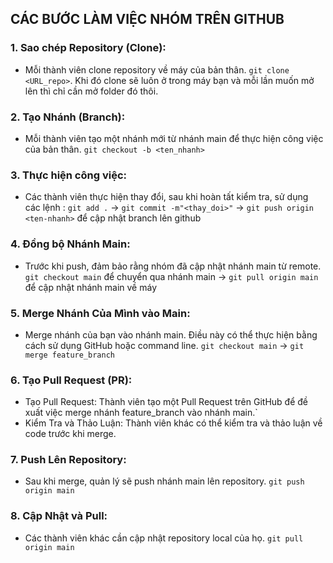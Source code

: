 ## CÁC BƯỚC LÀM VIỆC NHÓM TRÊN GITHUB

### 1. Sao chép Repository (Clone):

* Mỗi thành viên clone repository về máy của bản thân. `git clone <URL_repo>`. Khi đó clone sẽ luôn ở trong máy bạn và mỗi lần muốn mở lên thì chỉ cần mở folder đó thôi.
### 2. Tạo Nhánh (Branch):

* Mỗi thành viên tạo một nhánh mới từ nhánh main để thực hiện công việc của bản thân. `git checkout -b <ten_nhanh>`
### 3. Thực hiện công việc:

* Các thành viên thực hiện thay đổi, sau khi hoàn tất kiểm tra, sử dụng các lệnh : `git add .`  -> `git commit -m"<thay_doi>"` -> `git push origin <ten-nhanh>` để cập nhật branch lên github
### 4. Đồng bộ Nhánh Main:

* Trước khi push, đảm bảo rằng nhóm đã cập nhật nhánh main từ remote. `git checkout main` để chuyển qua nhánh main -> `git pull origin main` để cập nhật nhánh main về máy
### 5. Merge Nhánh Của Mình vào Main:

* Merge nhánh của bạn vào nhánh main. Điều này có thể thực hiện bằng cách sử dụng GitHub hoặc command line. `git checkout main`  -> `git merge feature_branch`
### 6. Tạo Pull Request (PR):

* Tạo Pull Request: Thành viên tạo một Pull Request trên GitHub để đề xuất việc merge nhánh feature_branch vào nhánh main.`
* Kiểm Tra và Thảo Luận: Thành viên khác có thể kiểm tra và thảo luận về code trước khi merge.
### 7. Push Lên Repository:

* Sau khi merge, quản lý sẽ push nhánh main lên repository. `git push origin main`
### 8. Cập Nhật và Pull:

* Các thành viên khác cần cập nhật repository local của họ. `git pull origin main`
